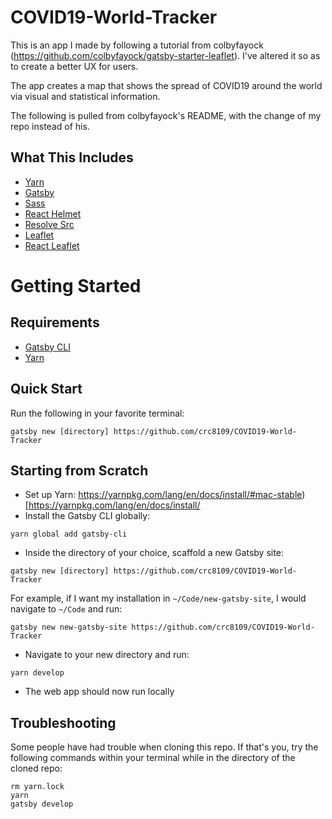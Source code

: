# COVID19-World-Tracker

This is an app I made by following a tutorial from colbyfayock (https://github.com/colbyfayock/gatsby-starter-leaflet). I've altered it so as to create a better UX for users.

The app creates a map that shows the spread of COVID19 around the world via visual and statistical information.

The following is pulled from colbyfayock's README, with the change of my repo instead of his.

## What This Includes
* [Yarn](https://yarnpkg.com/en/)
* [Gatsby](https://www.gatsbyjs.org/)
* [Sass](https://sass-lang.com)
* [React Helmet](https://github.com/nfl/react-helmet)
* [Resolve Src](https://github.com/alampros/gatsby-plugin-resolve-src)
* [Leaflet](https://leafletjs.com/)
* [React Leaflet](https://react-leaflet.js.org)

# Getting Started

## Requirements
* [Gatsby CLI](https://www.npmjs.com/package/gatsby-cli)
* [Yarn](https://yarnpkg.com/en/)

## Quick Start
Run the following in your favorite terminal:
```
gatsby new [directory] https://github.com/crc8109/COVID19-World-Tracker
```

## Starting from Scratch
* Set up Yarn: https://yarnpkg.com/lang/en/docs/install/#mac-stable)[https://yarnpkg.com/lang/en/docs/install/
* Install the Gatsby CLI globally:
```
yarn global add gatsby-cli
```
* Inside the directory of your choice, scaffold a new Gatsby site:
```
gatsby new [directory] https://github.com/crc8109/COVID19-World-Tracker
```
For example, if I want my installation in `~/Code/new-gatsby-site`, I would navigate to `~/Code` and run:
```
gatsby new new-gatsby-site https://github.com/crc8109/COVID19-World-Tracker
```
* Navigate to your new directory and run:
```
yarn develop
```
* The web app should now run locally

## Troubleshooting

Some people have had trouble when cloning this repo. If that's you, try the following commands within your terminal while in the directory of the cloned repo:

```
rm yarn.lock
yarn
gatsby develop
```
